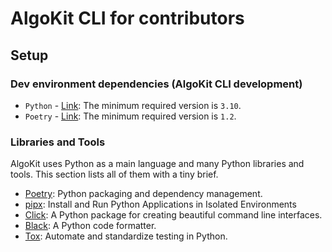# AlgoKit CLI for contributors

## Setup

### Dev environment dependencies (AlgoKit CLI development)

- `Python` - [Link](https://www.python.org/downloads/): The minimum required version is `3.10`.
- `Poetry` - [Link](https://python-poetry.org/docs/#installation): The minimum required version is `1.2`.

### Libraries and Tools

AlgoKit uses Python as a main language and many Python libraries and tools. This section lists all of them with a tiny brief.  

- [Poetry](https://python-poetry.org/): Python packaging and dependency management.
- [pipx](https://github.com/pypa/pipx): Install and Run Python Applications in Isolated Environments
- [Click](https://palletsprojects.com/p/click/): A Python package for creating beautiful command line interfaces.
- [Black](https://github.com/psf/black): A Python code formatter.
- [Tox](https://tox.wiki/en/latest/): Automate and standardize testing in Python.
